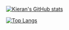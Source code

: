 [![Kieran's GitHub stats](https://github-readme-stats.vercel.app/api?username=kspc100&show_icons=true&title_color=FD1C03&text_color=F3E00A&bg_color=000&border_color=F30407&icon_color=FF5F1F)](https://github.com/anuraghazra/github-readme-stats)

[![Top Langs](https://github-readme-stats.vercel.app/api/top-langs/?username=kspc100&theme=radical&show_icons=true)](https://github.com/anuraghazra/github-readme-stats)

<!---
kspc100/kspc100 is a ✨ special ✨ repository because its `README.md` (this file) appears on your GitHub profile.
You can click the Preview link to take a look at your changes.
- 👋 Hi, I’m Kieran Seah
- 👀 I’m interested in... programming of course! I like using javascript and python.
- 🌱 I’m currently learning ...
- 💞️ I’m looking to collaborate on ...
- 📫 How to reach me ...
--->
